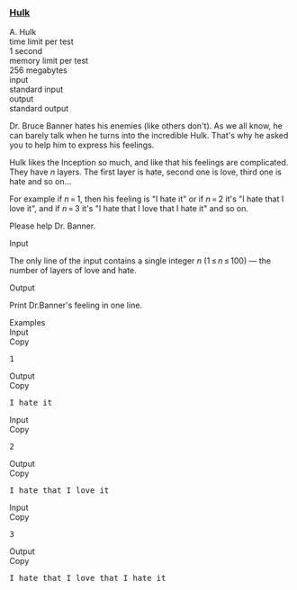 <h3><a href="https://codeforces.com/contest/705/problem/A" target="_blank" rel="noopener noreferrer">Hulk</a></h3>
<div class="header"><div class="title">A. Hulk</div><div class="time-limit"><div class="property-title">time limit per test</div>1 second</div><div class="memory-limit"><div class="property-title">memory limit per test</div>256 megabytes</div><div class="input-file input-standard"><div class="property-title">input</div>standard input</div><div class="output-file output-standard"><div class="property-title">output</div>standard output</div></div><div><p>Dr. Bruce Banner hates his enemies (like others don't). As we all know, he can barely talk when he turns into the incredible Hulk. That's why he asked you to help him to express his feelings.</p><p>Hulk likes the Inception so much, and like that his feelings are complicated. They have <span class="tex-span"><i>n</i></span> layers. The first layer is hate, second one is love, third one is hate and so on...</p><p>For example if <span class="tex-span"><i>n</i> = 1</span>, then his feeling is "<span class="tex-font-style-tt">I hate it</span>" or if <span class="tex-span"><i>n</i> = 2</span> it's "<span class="tex-font-style-tt">I hate that I love it</span>", and if <span class="tex-span"><i>n</i> = 3</span> it's "<span class="tex-font-style-tt">I hate that I love that I hate it</span>" and so on.</p><p>Please help Dr. Banner.</p></div><div class="input-specification"><div class="section-title">Input</div><p>The only line of the input contains a single integer <span class="tex-span"><i>n</i></span> (<span class="tex-span">1 ≤ <i>n</i> ≤ 100</span>)&nbsp;— the number of layers of love and hate.</p></div><div class="output-specification"><div class="section-title">Output</div><p>Print Dr.Banner's feeling in one line.</p></div><div class="sample-tests"><div class="section-title">Examples</div><div class="sample-test"><div class="input"><div class="title">Input<div title="Copy" data-clipboard-target="#id005705363784384931" id="id003956747770574789" class="input-output-copier">Copy</div></div><pre id="id005705363784384931">1<br></pre></div><div class="output"><div class="title">Output<div title="Copy" data-clipboard-target="#id0071144273942123" id="id008101496827120802" class="input-output-copier">Copy</div></div><pre id="id0071144273942123">I hate it<br></pre></div><div class="input"><div class="title">Input<div title="Copy" data-clipboard-target="#id005382487701980649" id="id008530007139510302" class="input-output-copier">Copy</div></div><pre id="id005382487701980649">2<br></pre></div><div class="output"><div class="title">Output<div title="Copy" data-clipboard-target="#id004871444921614303" id="id004787113500774588" class="input-output-copier">Copy</div></div><pre id="id004871444921614303">I hate that I love it<br></pre></div><div class="input"><div class="title">Input<div title="Copy" data-clipboard-target="#id00722632496979952" id="id004109245144074586" class="input-output-copier">Copy</div></div><pre id="id00722632496979952">3<br></pre></div><div class="output"><div class="title">Output<div title="Copy" data-clipboard-target="#id0030345947872369494" id="id006333263547792515" class="input-output-copier">Copy</div></div><pre id="id0030345947872369494">I hate that I love that I hate it<br></pre></div></div></div>